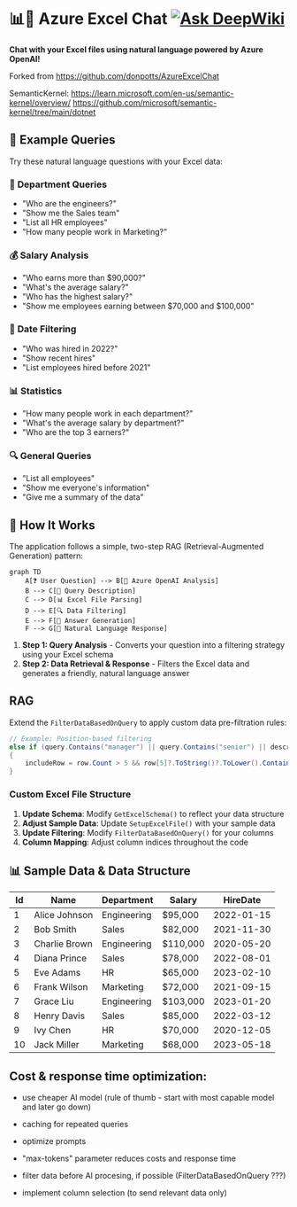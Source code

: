 # 📊💬 Azure Excel Chat [![Ask DeepWiki](https://deepwiki.com/badge.svg)](https://deepwiki.com/vladimir-90/azure-openai-excel__dotnet-react-openai)

**Chat with your Excel files using natural language powered by Azure OpenAI!**

Forked from https://github.com/donpotts/AzureExcelChat

SemanticKernel:
    https://learn.microsoft.com/en-us/semantic-kernel/overview/
    https://github.com/microsoft/semantic-kernel/tree/main/dotnet


## 💭 Example Queries

Try these natural language questions with your Excel data:

### 🏢 **Department Queries**
- "Who are the engineers?"
- "Show me the Sales team"
- "List all HR employees"
- "How many people work in Marketing?"

### 💰 **Salary Analysis**
- "Who earns more than $90,000?"
- "What's the average salary?"
- "Who has the highest salary?"
- "Show me employees earning between $70,000 and $100,000"

### 📅 **Date Filtering**
- "Who was hired in 2022?"
- "Show recent hires"
- "List employees hired before 2021"

### 📊 **Statistics**
- "How many people work in each department?"
- "What's the average salary by department?"
- "Who are the top 3 earners?"

### 🔍 **General Queries**
- "List all employees"
- "Show me everyone's information"
- "Give me a summary of the data"


## 🔧 How It Works

The application follows a simple, two-step RAG (Retrieval-Augmented Generation) pattern:

```mermaid
graph TD
    A[❓ User Question] --> B[🧠 Azure OpenAI Analysis]
    B --> C[📝 Query Description]
    C --> D[📊 Excel File Parsing]
    D --> E[🔍 Data Filtering]
    E --> F[💭 Answer Generation]
    F --> G[💬 Natural Language Response]
```

1. **Step 1: Query Analysis** - Converts your question into a filtering strategy using your Excel schema
2. **Step 2: Data Retrieval & Response** - Filters the Excel data and generates a friendly, natural language answer


## RAG

Extend the `FilterDataBasedOnQuery` to apply custom data pre-filtration rules:
```csharp
// Example: Position-based filtering
else if (query.Contains("manager") || query.Contains("senior") || description.Contains("position"))
{
    includeRow = row.Count > 5 && row[5]?.ToString()?.ToLower().Contains("manager") == true;
}
```


### Custom Excel File Structure

1. **Update Schema**: Modify `GetExcelSchema()` to reflect your data structure
2. **Adjust Sample Data**: Update `SetupExcelFile()` with your sample data
3. **Update Filtering**: Modify `FilterDataBasedOnQuery()` for your columns
4. **Column Mapping**: Adjust column indices throughout the code


## 📊 Sample Data & Data Structure

| Id | Name | Department | Salary | HireDate |
|----|------|------------|--------|----------|
| 1 | Alice Johnson | Engineering | $95,000 | 2022-01-15 |
| 2 | Bob Smith | Sales | $82,000 | 2021-11-30 |
| 3 | Charlie Brown | Engineering | $110,000 | 2020-05-20 |
| 4 | Diana Prince | Sales | $78,000 | 2022-08-01 |
| 5 | Eve Adams | HR | $65,000 | 2023-02-10 |
| 6 | Frank Wilson | Marketing | $72,000 | 2021-09-15 |
| 7 | Grace Liu | Engineering | $103,000 | 2023-01-20 |
| 8 | Henry Davis | Sales | $85,000 | 2022-03-12 |
| 9 | Ivy Chen | HR | $70,000 | 2020-12-05 |
| 10 | Jack Miller | Marketing | $68,000 | 2023-05-18 |


## Cost & response time optimization:

- use cheaper AI model (rule of thumb - start with most capable model and later go down)
- caching for repeated queries
- optimize prompts
- "max-tokens" parameter reduces costs and response time

- filter data before AI procesing, if possible (FilterDataBasedOnQuery ???)
- implement column selection (to send relevant data only)
